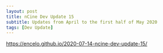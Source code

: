 ```yaml
---
layout: post
title: nCine Dev Update 15
subtitle: Updates from April to the first half of May 2020
tags: [Dev Update]
---
```


<https://encelo.github.io/2020-07-14-ncine-dev-update-15/>
